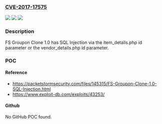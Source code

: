 ### [CVE-2017-17575](https://cve.mitre.org/cgi-bin/cvename.cgi?name=CVE-2017-17575)
![](https://img.shields.io/static/v1?label=Product&message=n%2Fa&color=blue)
![](https://img.shields.io/static/v1?label=Version&message=n%2Fa&color=blue)
![](https://img.shields.io/static/v1?label=Vulnerability&message=n%2Fa&color=brighgreen)

### Description

FS Groupon Clone 1.0 has SQL Injection via the item_details.php id parameter or the vendor_details.php id parameter.

### POC

#### Reference
- https://packetstormsecurity.com/files/145315/FS-Groupon-Clone-1.0-SQL-Injection.html
- https://www.exploit-db.com/exploits/43253/

#### Github
No GitHub POC found.

